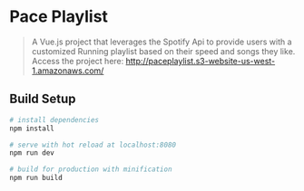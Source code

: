 # Pace Playlist

> A Vue.js project that leverages the Spotify Api to provide users with a
  customized Running playlist based on their speed and songs they like.
  Access the project here: http://paceplaylist.s3-website-us-west-1.amazonaws.com/

## Build Setup

``` bash
# install dependencies
npm install

# serve with hot reload at localhost:8080
npm run dev

# build for production with minification
npm run build
```
